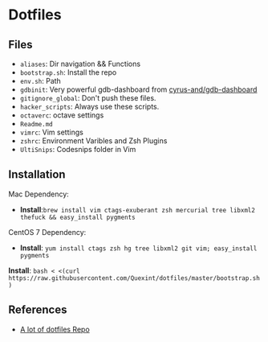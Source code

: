 # Dotfiles

## Files
- `aliases`: Dir navigation && Functions
- `bootstrap.sh`: Install the repo
- `env.sh`: Path
- `gdbinit`: Very powerful gdb-dashboard from [cyrus-and/gdb-dashboard](https://github.com/cyrus-and/gdb-dashboard)
- `gitignore_global`: Don't push these files.
- `hacker_scripts`: Always use these scripts.
- `octaverc`: octave settings
- `Readme.md`
- `vimrc`: Vim settings
- `zshrc`: Environment Varibles and Zsh Plugins
- `UltiSnips`: Codesnips folder in Vim


## Installation
Mac Dependency:
- **Install**:`brew install vim ctags-exuberant zsh mercurial tree libxml2 thefuck && easy_install pygments`

CentOS 7 Dependency:
- **Install**: `yum install ctags zsh hg tree libxml2 git vim; easy_install pygments`

**Install**: `bash < <(curl https://raw.githubusercontent.com/Quexint/dotfiles/master/bootstrap.sh)`

## References
- [A lot of dotfiles Repo](https://github.com/search?o=desc&q=dotfiles&s=stars&type=Repositories&utf8=%E2%9C%93)
